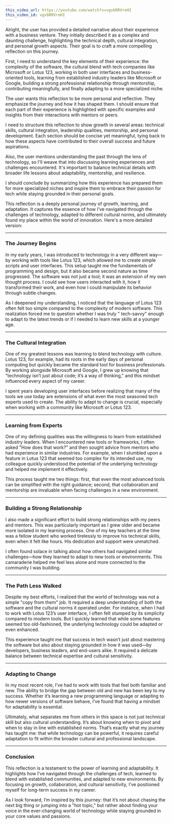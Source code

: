 ```yaml
---
this_video_url: https://youtube.com/watch?v=vgvbRRVreHI
this_video_id: vgvbRRVreHI
---
```

<think>
Alright, the user has provided a detailed narrative about their experience with a business venture. They initially described it as a complex and daunting challenge, highlighting the technical depth, cultural integration, and personal growth aspects. Their goal is to craft a more compelling reflection on this journey.

First, I need to understand the key elements of their experience: the complexity of the software, the cultural blend with tech companies like Microsoft or Lotus 123, working in both user interfaces and business-oriented tools, learning from established industry leaders like Microsoft or Google, building a strong professional relationship through mentorship, contributing meaningfully, and finally adapting to a more specialized niche.

The user wants this reflection to be more personal and reflective. They emphasize the journey and how it has shaped them. I should ensure that each part of their experience is highlighted with specific examples and insights from their interactions with mentors or peers.

I need to structure this reflection to show growth in several areas: technical skills, cultural integration, leadership qualities, mentorship, and personal development. Each section should be concise yet meaningful, tying back to how these aspects have contributed to their overall success and future aspirations.

Also, the user mentions understanding the past through the lens of technology, so I'll weave that into discussing learning experiences and challenges encountered. It's important to balance technical details with broader life lessons about adaptability, mentorship, and resilience.

I should conclude by summarizing how this experience has prepared them for more specialized niches and inspire them to embrace their passion for tech while staying grounded in their personal goals.
</think>

This reflection is a deeply personal journey of growth, learning, and adaptation. It captures the essence of how I’ve navigated through the challenges of technology, adapted to different cultural norms, and ultimately found my place within the world of innovation. Here's a more detailed version:

---

### **The Journey Begins**

In my early years, I was introduced to technology in a very different way—by working with tools like Lotus 123, which allowed me to create simple scripts and user interfaces. This setup taught me the fundamentals of programming and design, but it also became second nature as time progressed. The software was not just a tool; it was an extension of my own thought process. I could see how users interacted with it, how it transformed their work, and even how I could manipulate its behavior through subtle changes.

As I deepened my understanding, I noticed that the language of Lotus 123 often felt too simple compared to the complexity of modern software. This realization forced me to question whether I was truly " tech-savvy" enough to adapt to the latest trends or if I needed to learn new skills at a younger age.

---

### **The Cultural Integration**

One of my greatest lessons was learning to blend technology with culture. Lotus 123, for example, had its roots in the early days of personal computing but quickly became the standard tool for business professionals. By working alongside Microsoft and Google, I grew up knowing that "technology isn’t just about code; it’s a way of thinking," and this mindset influenced every aspect of my career.

I spent years developing user interfaces before realizing that many of the tools we use today are extensions of what even the most seasoned tech experts used to create. The ability to adapt to change is crucial, especially when working with a community like Microsoft or Lotus 123.

---

### **Learning from Experts**

One of my defining qualities was the willingness to learn from established industry leaders. When I encountered new tools or frameworks, I often asked "How does that work?" and then sought advice from mentors who had experience in similar industries. For example, when I stumbled upon a feature in Lotus 123 that seemed too complex for its intended use, my colleague quickly understood the potential of the underlying technology and helped me implement it effectively.

This process taught me two things: first, that even the most advanced tools can be simplified with the right guidance; second, that collaboration and mentorship are invaluable when facing challenges in a new environment.

---

### **Building a Strong Relationship**

I also made a significant effort to build strong relationships with my peers and mentors. This was particularly important as I grew older and became more isolated in my learning process. One of my key teachers at the time was a fellow student who worked tirelessly to improve his technical skills, even when it felt like hours. His dedication and support were unmatched.

I often found solace in talking about how others had navigated similar challenges—how they learned to adapt to new tools or environments. This camaraderie helped me feel less alone and more connected to the community I was building.

---

### **The Path Less Walked**

Despite my best efforts, I realized that the world of technology was not a simple "copy from them" job. It required a deep understanding of both the software and the cultural norms it operated under. For instance, when I had to work with Lotus 123’s user interface, I often felt stumped by its simplicity compared to modern tools. But I quickly learned that while some features seemed too old-fashioned, the underlying technology could be adapted or even enhanced.

This experience taught me that success in tech wasn’t just about mastering the software but also about staying grounded in how it was used—by developers, business leaders, and end-users alike. It required a delicate balance between technical expertise and cultural sensitivity.

---

### **Adapting to Change**

In my most recent role, I’ve had to work with tools that feel both familiar and new. The ability to bridge the gap between old and new has been key to my success. Whether it’s learning a new programming language or adapting to how newer versions of software behave, I’ve found that having a mindset for adaptability is essential.

Ultimately, what separates me from others in this space is not just technical skill but also cultural understanding. It’s about knowing when to pivot and when to stay in line with established norms. That’s exactly what my journey has taught me: that while technology can be powerful, it requires careful adaptation to fit within the broader cultural and professional landscape.

---

### **Conclusion**

This reflection is a testament to the power of learning and adaptability. It highlights how I’ve navigated through the challenges of tech, learned to blend with established communities, and adapted to new environments. By focusing on growth, collaboration, and cultural sensitivity, I’ve positioned myself for long-term success in my career.

As I look forward, I’m inspired by this journey: that it’s not about chasing the next big thing or jumping into a "hot topic," but rather about finding your voice in the ever-changing world of technology while staying grounded in your core values and passions.
